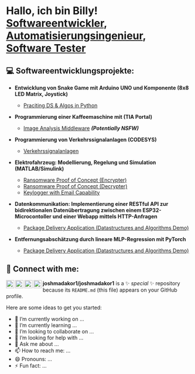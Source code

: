 <h1>Hallo, ich bin Billy! <br/><a href="https://github.com/joshmadakor1">Softwareentwickler</a>, <a href="https://www.linkedin.com/in/joshmadakor/">Automatisierungsingenieur</a>, <a href="https://www.youtube.com/c/joshmadakor">Software Tester</a></h1>

<h2>💻 Softwareentwicklungsprojekte:</h2>

- <b>Entwicklung von Snake Game mit Arduino UNO und Komponente (8x8 LED Matrix, Joystick)</b>
  - [Praciting DS & Algos in Python](https://github.com/joshmadakor1/Algorithms-Practice)
- <b>Programmierung einer Kaffeemaschine mit (TIA Portal)</b>
  - [Image Analysis Middleware](https://github.com/joshmadakor1/4chan-Image-Analysis-Middleware-C964) <b><i>(Potentially NSFW)</b></i>
- <b>Programmierung von Verkehrssignalanlagen (CODESYS)</b>
  - [Verkehrssignalanlagen](https://github.com/TBilly11/Verkehrssignalanlagen-CODESYS-.git)
 
- <b>Elektrofahrzeug: Modellierung, Regelung und Simulation (MATLAB/Simulink)</b>
  - [Ransomware Proof of Concept (Encrypter)](https://github.com/joshmadakor1/EncrypterPOC)
  - [Ransomware Proof of Concept (Decrypter)](https://github.com/joshmadakor1/DecrypterPOC)
  - [Keylogger with Email Capability](https://github.com/joshmadakor1/Key-Logger-With-Email)
- <b>Datenkommunikation: Implementierung einer RESTful API zur bidirektionalen Datenübertragung zwischen einem ESP32-Microcontoller und einer Webapp  mittels HTTP-Anfragen</b>
  - [Package Delivery Application (Datastructures and Algorithms Demo)](https://github.com/joshmadakor1/Package-Delivery-Pathfinding-Algorithm)
- <b>Entfernungsabschätzung durch lineare MLP-Regression mit PyTorch</b>
  - [Package Delivery Application (Datastructures and Algorithms Demo)](https://github.com/joshmadakor1/Package-Delivery-Pathfinding-Algorithm)



<h2> 🤳 Connect with me:</h2>

[<img align="left" alt="JoshMadakor | YouTube" width="22px" src="https://cdn.jsdelivr.net/npm/simple-icons@v3/icons/youtube.svg" />][youtube]
[<img align="left" alt="JoshMadakor | Twitter" width="22px" src="https://cdn.jsdelivr.net/npm/simple-icons@v3/icons/twitter.svg" />][twitter]
[<img align="left" alt="JoshMadakor | LinkedIn" width="22px" src="https://cdn.jsdelivr.net/npm/simple-icons@v3/icons/linkedin.svg" />][linkedin]
[<img align="left" alt="JoshMadakor | Instagram" width="22px" src="https://cdn.jsdelivr.net/npm/simple-icons@v3/icons/instagram.svg" />][instagram]

[twitter]: https://twitter.com/joshmadakor
[youtube]: https://www.youtube.com/c/joshmadakor
[instagram]: https://www.instagram.com/joshmadakor/
[linkedin]: https://linkedin.com/in/joshmadakor


**joshmadakor1/joshmadakor1** is a ✨ _special_ ✨ repository because its `README.md` (this file) appears on your GitHub profile.

Here are some ideas to get you started:

- 🔭 I’m currently working on ...
- 🌱 I’m currently learning ...
- 👯 I’m looking to collaborate on ...
- 🤔 I’m looking for help with ...
- 💬 Ask me about ...
- 📫 How to reach me: ...
- 😄 Pronouns: ...
- ⚡ Fun fact: ...

